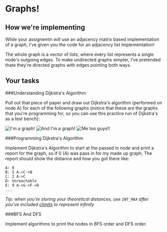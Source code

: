 Graphs!
=======

How we're implementing
----------------------
While your assignemtn will use an adjacency matrix based implementation of a graph, I've given you the code for an adjacency list implementation!

The whole graph is a vector of lists, where every list represents a single node's outgoing edges. To make undirected graphs simpler, I've pretended thate they're directed graphs with edges pointing both ways.

Your tasks
----------

###Understanding Dijkstra's Algorithm

Pull out that piece of paper and draw out Dijkstra's algorithm (performed on node A) for each of the following graphs (notice that these are the graphs that you're programming for, so you can use this practice run of Dijkstra's as a test bench):

![](http://i.stack.imgur.com/90Qwu.png "I'm a graph!")
![](https://www.cs.bham.ac.uk/~mdr/teaching/modules04/java2/Dijkstra.gif "And I'm a graph!")
![](http://d2vlcm61l7u1fs.cloudfront.net/media/7dc/7dcc48aa-8b7f-4492-bb95-df7c141f26b8/phpaNFvua.png "Me too guys!!")

###Programming Dijkstra's Algorithm

Implement Dijkstra's Algorithm to start at the passed in node and print
a report for the graph, so if 0 (A) was pass in for my made up graph,
The report should show the distance and how you got there like:

```
A: 0 
B: 5 A->C->B
C: 2 A->C
D: Unreachable
E: 9 A->G->F->D
...
```

*Tip: when you're storing your theoretical distances, use `INT_MAX` after you've included [climits](http://www.cplusplus.com/reference/climits/) to represent infinity*

###BFS And DFS

Implement algorithms to print the nodes in BFS order and DFS order.
